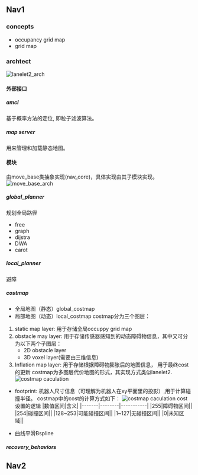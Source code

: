## Nav1
### concepts
- occupancy grid map
- grid map
### archtect
![lanelet2_arch](ros_nav_arch.png)
#### 外部接口
##### amcl
基于概率方法的定位, 即粒子滤波算法。
##### map server
用来管理和加载静态地图。

#### 模块
由move_base类抽象实现(nav_core)，具体实现由其子模块实现。
![move_base_arch](move_base.png)
##### global_planner
规划全局路径
- free
- graph
- dijstra
- DWA
- carot
##### local_planner
避障

##### costmap
- 全局地图（静态）global_costmap
- 局部地图（动态）local_costmap
costmap分为三个图层：
1. static map layer: 用于存储全局occuppy grid map
2. obstacle may layer: 用于存储传感器感知到的动态障碍物信息，其中又可分为以下两个子图层：
	- 2D obstacle layer
	- 3D voxel layer(需要由三维信息)
3. Inflation map layer: 用于存储根据障碍物膨胀后的地图信息， 用于最终cost的更新
costmap为多图层代价地图的形式，其实现方式类似lanelet2.
![costmap caculation](multi_layer_costmap.png)
- footprint: 机器人尺寸信息（可理解为机器人在xy平面里的投影）,用于计算碰撞半径。
costmap中的cost的计算方式如下：
![costmap caculation](ros_costmap_cost.png)
cost设置的逻辑
|数值区间|含义|
|-------|--------|-----------|
|255|障碍物区间||
|254|碰撞区间||
|128~253|可能碰撞区间||
|1~127|无碰撞区间||
|0|未知区域||

- 曲线平滑Bspline
##### recovery_behaviors


## Nav2
